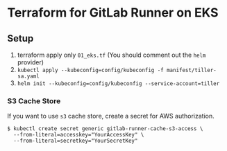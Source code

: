 # Terraform for GitLab Runner on EKS

## Setup

1. terraform apply only `01_eks.tf` (You should comment out the `helm` provider)
2. `kubectl apply --kubeconfig=config/kubeconfig -f manifest/tiller-sa.yaml`
3. `helm init --kubeconfig=config/kubeconfig --service-account=tiller`

### S3 Cache Store
If you want to use `s3` cache store, create a secret for AWS authorization.

```
$ kubectl create secret generic gitlab-runner-cache-s3-access \
  --from-literal=accesskey="YourAccessKey" \
  --from-literal=secretkey="YourSecretKey"
```
